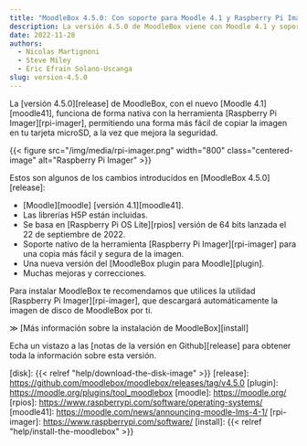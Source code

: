 ```yaml
---
title: "MoodleBox 4.5.0: Con soporte para Moodle 4.1 y Raspberry Pi Imager"
description: La versión 4.5.0 de MoodleBox viene con Moodle 4.1 y soporta de forma nativa la herramienta Raspberry Pi Imager.
date: 2022-11-28
authors:
  - Nicolas Martignoni
  - Steve Miley
  - Eric Efrain Solano-Uscanga
slug: version-4.5.0
---
```


La [versión 4.5.0][release] de MoodleBox, con el nuevo [Moodle 4.1][moodle41], funciona de forma nativa con la herramienta [Raspberry Pi Imager][rpi-imager], permitiendo una forma más fácil de copiar la imagen en tu tarjeta microSD, a la vez que mejora la seguridad.

{{< figure src="/img/media/rpi-imager.png" width="800" class="centered-image" alt="Raspberry Pi Imager" >}}

Estos son algunos de los cambios introducidos en [MoodleBox 4.5.0][release]:

- [Moodle][moodle] [versión 4.1][moodle41].
- Las librerías H5P están incluidas.
- Se basa en [Raspberry Pi OS Lite][rpios] versión de 64 bits lanzada el 22 de septiembre de 2022.
- Soporte nativo de la herramienta [Raspberry Pi Imager][rpi-imager] para una copia más fácil y segura de la imagen.
- Una nueva versión del [MoodleBox plugin para Moodle][plugin].
- Muchas mejoras y correcciones.

Para instalar MoodleBox te recomendamos que utilices la utilidad [Raspberry Pi Imager][rpi-imager], que descargará automáticamente la imagen de disco de MoodleBox por ti.

&Gt; [Más información sobre la instalación de MoodleBox][install]

Echa un vistazo a las [notas de la versión en Github][release] para obtener toda la información sobre esta versión.

[disk]: {{< relref "help/download-the-disk-image" >}}
[release]: https://github.com/moodlebox/moodlebox/releases/tag/v4.5.0
[plugin]: https://moodle.org/plugins/tool_moodlebox
[moodle]: https://moodle.org/
[rpios]: https://www.raspberrypi.com/software/operating-systems/
[moodle41]: https://moodle.com/news/announcing-moodle-lms-4-1/
[rpi-imager]: https://www.raspberrypi.com/software/
[install]: {{< relref "help/install-the-moodlebox" >}}
